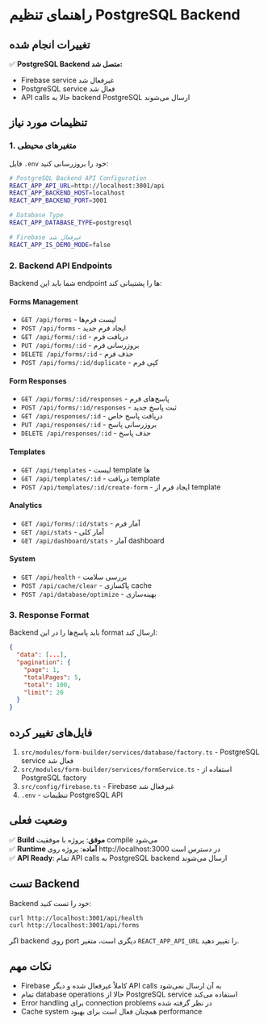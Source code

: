 # راهنمای تنظیم PostgreSQL Backend

## تغییرات انجام شده

✅ **PostgreSQL Backend متصل شد:**
- Firebase service غیرفعال شد
- PostgreSQL service فعال شد  
- API calls حالا به backend PostgreSQL ارسال می‌شوند

## تنظیمات مورد نیاز

### 1. متغیرهای محیطی
فایل `.env` خود را بروزرسانی کنید:

```bash
# PostgreSQL Backend API Configuration
REACT_APP_API_URL=http://localhost:3001/api
REACT_APP_BACKEND_HOST=localhost
REACT_APP_BACKEND_PORT=3001

# Database Type
REACT_APP_DATABASE_TYPE=postgresql

# Firebase غیرفعال شد
REACT_APP_IS_DEMO_MODE=false
```

### 2. Backend API Endpoints
Backend شما باید این endpoint ها را پشتیبانی کند:

#### Forms Management
- `GET /api/forms` - لیست فرم‌ها
- `POST /api/forms` - ایجاد فرم جدید
- `GET /api/forms/:id` - دریافت فرم
- `PUT /api/forms/:id` - بروزرسانی فرم
- `DELETE /api/forms/:id` - حذف فرم
- `POST /api/forms/:id/duplicate` - کپی فرم

#### Form Responses
- `GET /api/forms/:id/responses` - پاسخ‌های فرم
- `POST /api/forms/:id/responses` - ثبت پاسخ جدید
- `GET /api/responses/:id` - دریافت پاسخ خاص
- `PUT /api/responses/:id` - بروزرسانی پاسخ
- `DELETE /api/responses/:id` - حذف پاسخ

#### Templates
- `GET /api/templates` - لیست template ها
- `GET /api/templates/:id` - دریافت template
- `POST /api/templates/:id/create-form` - ایجاد فرم از template

#### Analytics
- `GET /api/forms/:id/stats` - آمار فرم
- `GET /api/stats` - آمار کلی
- `GET /api/dashboard/stats` - آمار dashboard

#### System
- `GET /api/health` - بررسی سلامت
- `POST /api/cache/clear` - پاکسازی cache
- `POST /api/database/optimize` - بهینه‌سازی

### 3. Response Format
Backend باید پاسخ‌ها را در این format ارسال کند:

```json
{
  "data": [...],
  "pagination": {
    "page": 1,
    "totalPages": 5,
    "total": 100,
    "limit": 20
  }
}
```

## فایل‌های تغییر کرده

1. `src/modules/form-builder/services/database/factory.ts` - PostgreSQL service فعال شد
2. `src/modules/form-builder/services/formService.ts` - استفاده از PostgreSQL factory
3. `src/config/firebase.ts` - Firebase غیرفعال شد
4. `.env` - تنظیمات PostgreSQL API

## وضعیت فعلی

✅ **Build موفق**: پروژه با موفقیت compile می‌شود  
✅ **Runtime آماده**: پروژه روی http://localhost:3000 در دسترس است  
✅ **API Ready**: تمام API calls به PostgreSQL backend ارسال می‌شوند  

## تست Backend

Backend خود را تست کنید:

```bash
curl http://localhost:3001/api/health
curl http://localhost:3001/api/forms
```

اگر backend روی port دیگری است، متغیر `REACT_APP_API_URL` را تغییر دهید.

## نکات مهم

- Firebase کاملاً غیرفعال شده و دیگر API calls به آن ارسال نمی‌شود
- تمام database operations حالا از PostgreSQL service استفاده می‌کند
- Error handling برای connection problems در نظر گرفته شده
- Cache system همچنان فعال است برای بهبود performance 